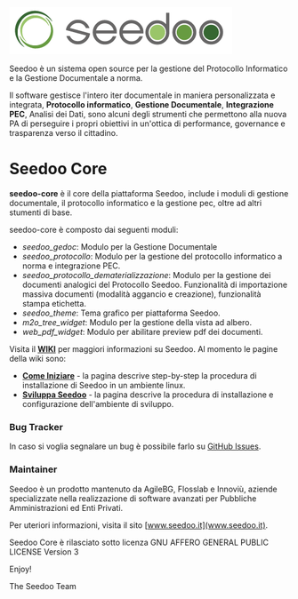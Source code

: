 ![Seedoo](doc/img/logo.png "Seedoo")

Seedoo è un sistema open source per la gestione del Protocollo Informatico e la Gestione Documentale a norma.

Il software gestisce l'intero iter documentale in maniera personalizzata e integrata,
**Protocollo informatico**, **Gestione Documentale**, **Integrazione PEC**, Analisi dei Dati, sono alcuni degli strumenti
che permettono alla nuova PA di perseguire i propri obiettivi in un'ottica di performance,
governance e trasparenza verso il cittadino.

# Seedoo Core
**seedoo-core** è il core della piattaforma Seedoo, include i moduli di gestione documentale, il protocollo informatico e la gestione pec, oltre ad altri stumenti di base.

seedoo-core è composto dai seguenti moduli:
- *seedoo_gedoc*: Modulo per la Gestione Documentale
- *seedoo_protocollo*: Modulo per la gestione del protocollo informatico a norma e integrazione PEC.
- *seedoo_protocollo_dematerializzazione*: Modulo per la gestione dei documenti analogici del Protocollo Seedoo. Funzionalità di importazione massiva documenti (modalità aggancio e creazione), funzionalità stampa etichetta.
- *seedoo_theme*: Tema grafico per piattaforma Seedoo.
- *m2o_tree_widget*: Modulo per la gestione della vista ad albero.
- *web_pdf_widget*: Modulo per abilitare preview pdf dei documenti.

Visita il [**WIKI**](https://github.com/seedoo/seedoo-core/wiki) per maggiori informazioni su Seedoo. Al momento le pagine della wiki sono: 

- [**Come Iniziare**](https://github.com/seedoo/seedoo-core/wiki/Come-Iniziare) -  la pagina descrive step-by-step la procedura di installazione di Seedoo in un ambiente linux.
- [**Sviluppa Seedoo**](https://github.com/seedoo/seedoo-core/wiki/Inizia-a-Sviluppare) - la pagina descrive la procedura di installazione e configurazione dell'ambiente di sviluppo.

### Bug Tracker

In caso si voglia segnalare un bug è possibile farlo su [GitHub Issues](https://github.com/seedoo/seedoo-core/issues).

### Maintainer

Seedoo è un prodotto mantenuto da AgileBG, Flosslab e Innoviù, aziende specializzate nella realizzazione di software
avanzati per Pubbliche Amministrazioni ed Enti Privati.

Per uteriori informazioni, visita il sito [www.seedoo.it](www.seedoo.it).

Seedoo Core è rilasciato sotto licenza GNU AFFERO GENERAL PUBLIC LICENSE Version 3

Enjoy!

The Seedoo Team
